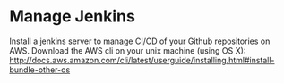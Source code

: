 # Manage Jenkins

Install a jenkins server to manage CI/CD of your Github repositories on AWS. Download the AWS cli on your unix machine (using OS X): http://docs.aws.amazon.com/cli/latest/userguide/installing.html#install-bundle-other-os
